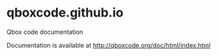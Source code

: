# qboxcode.github.io
Qbox code documentation

Documentation is available at http://qboxcode.org/doc/html/index.html
